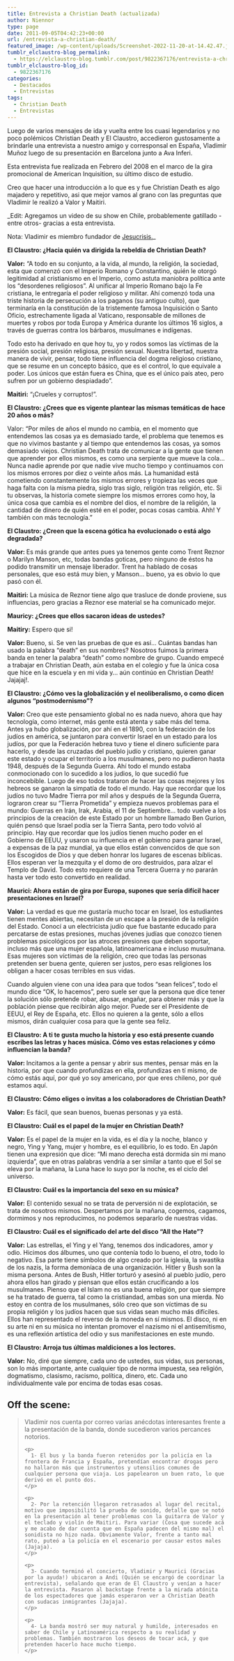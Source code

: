 ```yaml
---
title: Entrevista a Christian Death (actualizada)
author: Niennor
type: page
date: 2011-09-05T04:42:23+00:00
url: /entrevista-a-christian-death/
featured_image: /wp-content/uploads/Screenshot-2022-11-20-at-14.42.47.jpeg
tumblr_elclaustro-blog_permalink:
  - https://elclaustro-blog.tumblr.com/post/9822367176/entrevista-a-christian-death
tumblr_elclaustro-blog_id:
  - 9822367176
categories:
  - Destacados
  - Entrevistas
tags:
  - Christian Death
  - Entrevistas
---
```

  <p>
    Luego de varios mensajes de ida y vuelta entre los cuasi legendarios y no poco polémicos Christian Death y El Claustro, accedieron gustosamente a brindarle una entrevista a nuestro amigo y corresponsal en España, Vladimir Muñoz luego de su presentación en Barcelona junto a Ava Inferi.
  </p>
  
  <p>
    Esta entrevista fue realizada en Febrero del 2008 en el marco de la gira promocional de American Inquisition, su último disco de estudio.
  </p>
  
  <p>
    Creo que hacer una introducción a lo que es y fue Christian Death es algo majadero y repetitivo, asi que mejor vamos al grano con las preguntas que Vladimir le realizó a Valor y Maitiri.
  </p>
</div>

_Edit: Agregamos un video de su show en Chile, probablemente gatillado -entre otros- gracias a esta entrevista.  
  
Nota: Vladimir es miembro fundador de [Jesucrisis.][1]_
  <p>
    <strong>El Claustro: ¿Hacia quién va dirigida la rebeldía de Christian Death?</strong>
  </p>
  
  <p>
    <strong>Valor:</strong> “A todo en su conjunto, a la vida, al mundo, la religión, la sociedad, esta que comenzó con el Imperio Romano y Constantino, quién le otorgó legitimidad al cristianismo en el Imperio, como astuta maniobra política ante los “desordenes religiosos”. Al unificar al Imperio Romano bajo la Fe cristiana, le entregaría el poder religioso y militar. Ahí comenzó toda una triste historia de persecución a los paganos (su antiguo culto), que terminaría en la constitución de la tristemente famosa Inquisición o Santo Oficio, estrechamente ligada al Vaticano, responsable de millones de muertes y robos por toda Europa y América durante los últimos 16 siglos, a través de guerras contra los bárbaros, musulmanes e indígenas.
  </p>
  
  <p>
    Todo esto ha derivado en que hoy tu, yo y rodos somos las víctimas de la presión social, presión religiosa, presión sexual. Nuestra libertad, nuestra manera de vivir, pensar, todo tiene influencia del dogma religioso cristiano, que se resume en un concepto básico, que es el control, lo que equivale a poder. Los únicos que están fuera es China, que es el único país ateo, pero sufren por un gobierno despiadado”.
  </p>
  
  <p>
    <strong>Maitiri:</strong> “¡Crueles y corruptos!”.
  </p>
  
  <p>
    <strong>El Claustro: ¿Crees que es vigente plantear las mismas temáticas de hace 20 años o más?</strong>
  </p>
  
  <p>
    Valor: “Por miles de años el mundo no cambia, en el momento que entendemos las cosas ya es demasiado tarde, el problema que tenemos es que no vivimos bastante y al tiempo que entendemos las cosas, ya somos demasiado viejos. Christian Death trata de comunicar a la gente que tienen que aprender por ellos mismos, es como una serpiente que mueve la cola… Nunca nadie aprende por que nadie vive mucho tiempo y continuamos con los mismos errores por diez o veinte años más. La humanidad está cometiendo constantemente los mismos errores y tropieza las veces que haga falta con la misma piedra, siglo tras siglo, religión tras religión, etc. Si tu observas, la historia comete siempre los mismos errores como hoy, la única cosa que cambia es el nombre del dios, el nombre de la religión, la cantidad de dinero de quién esté en el poder, pocas cosas cambia. Ahh! Y también con más tecnología.”
  </p>
  
  <p>
    <strong>El Claustro: ¿Creen que la escena gótica ha evolucionado o está algo degradada?</strong>
  </p>
  
  <p>
    <strong>Valor: </strong>Es más grande que antes pues ya tenemos gente como Trent Reznor o Marilyn Manson, etc, todas bandas goticas, pero ninguno de éstos ha podido transmitir un mensaje liberador. Trent ha hablado de cosas personales, que eso está muy bien, y Manson… bueno, ya es obvio lo que pasó con él.
  </p>
  
  <p>
    <strong>Maitiri:</strong> La música de Reznor tiene algo que trasluce de donde proviene, sus influencias, pero gracias a Reznor ese material se ha comunicado mejor.
  </p>
  
  <p>
    <strong>Mauricy: ¿Crees que ellos sacaron ideas de ustedes?</strong>
  </p>
  
  <p>
    <strong>Maitiry:</strong> Espero que si!
  </p>
  
  <p>
    <strong>Valor: </strong>Bueno, si. Se ven las pruebas de que es así… Cuántas bandas han usado la palabra “death” en sus nombres? Nosotros fuimos la primera banda en tener la palabra “death” como nombre de grupo. Cuando empecé a trabajar en Christian Death, aún estaba en el colegio y fue la única cosa que hice en la escuela y en mi vida y… aún continúo en Christian Death! Jajajaj!.
  </p>
  
  <p>
    <strong>El Claustro: ¿Cómo ves la globalización y el neoliberalismo, o como dicen algunos “postmodernismo”?</strong>
  </p>
  
  <p>
    <strong>Valor: </strong>Creo que este pensamiento global no es nada nuevo, ahora que hay tecnología, como internet, más gente está atenta y sabe más del tema. Antes ya hubo globalización, por ahí en el 1890, con la federación de los judíos en américa, se juntaron para convertir Israel en un estado para los judíos, por que la Federación hebrea tuvo y tiene el dinero suficiente para hacerlo, y desde las cruzadas del pueblo judío y cristiano, quieren ganar este estado y ocupar el territorio a los musulmanes, pero no pudieron hasta 1948, después de la Segunda Guerra. Ahí todo el mundo estaba conmocionado con lo sucedido a los judios, lo que sucedió fue inconcebible. Luego de eso todos trataron de hacer las cosas mejores y los hebreos se ganaron la simpatía de todo el mundo. Hay que recordar que los judíos no tuvo Madre Tierra por mil años y después de la Segunda Guerra, lograron crear su “Tierra Prometida” y empieza nuevos problemas para el mundo: Guerras en Irán, Irak, Arabia, el 11 de Septiembre… todo vuelve a los principios de la creación de este Estado por un hombre llamado Ben Gurion, quién pensó que Israel podía ser la Tierra Santa, pero todo volvió al principio. Hay que recordar que los judíos tienen mucho poder en el Gobierno de EEUU, y usaron su influencia en el gobierno para ganar Israel, a expensas de la paz mundial, ya que ellos están convencidos de que son los Escogidos de Dios y que deben honrar los lugares de escenas bíblicas. Ellos esperan ver la mezquita y el domo de oro destruidos, para alzar el Templo de David. Todo esto requiere de una Tercera Guerra y no pararán hasta ver todo esto convertido en realidad.
  </p>
  
  <p>
    <strong>Maurici: Ahora están de gira por Europa, supones que sería difícil hacer presentaciones en Israel?</strong>
  </p>
  
  <p>
    <strong>Valor:</strong> La verdad es que me gustaría mucho tocar en Israel, los estudiantes tienen mentes abiertas, necesitan de un escape a la presión de la religión del Estado. Conocí a un electricista judío que fue bastante educado para percatarse de estas presiones, muchas jóvenes judías que conozco tienen problemas psicológicos por las atroces presiones que deben soportar, incluso más que una mujer española, latinoamericana e incluso musulmana. Esas mujeres son víctimas de la religión, creo que todas las personas pretenden ser buena gente, quieren ser justos, pero esas religiones los obligan a hacer cosas terribles en sus vidas.
  </p>
  
  <p>
    Cuando alguien viene con una idea para que todos “sean felices”, todo el mundo dice “OK, lo hacemos”, pero suele ser que la persona que dice tener la solución sólo pretende robar, abusar, engañar, para obtener más y que la población piense que recibirán algo mejor. Puede ser el Presidente de EEUU, el Rey de España, etc. Ellos no quieren a la gente, sólo a ellos mismos, dirán cualquier cosa para que la gente sea feliz.
  </p>
  
  <p>
    <strong>El Claustro: A ti te gusta mucho la historia y eso está presente cuando escribes las letras y haces música. Cómo ves estas relaciones y cómo influencian la banda?</strong>
  </p>
  
  <p>
    <strong>Valor: </strong>Incitamos a la gente a pensar y abrir sus mentes, pensar más en la historia, por que cuando profundizas en ella, profundizas en tí mismo, de cómo estás aquí, por qué yo soy americano, por que eres chileno, por qué estamos aquí.
  </p>
  
  <p>
    <strong>El Claustro: Cómo eliges o invitas a los colaboradores de Christian Death?</strong>
  </p>
  
  <p>
    <strong>Valor:</strong> Es fácil, que sean buenos, buenas personas y ya está.
  </p>
  
  <p>
    <strong>El Claustro: Cuál es el papel de la mujer en Christian Death?</strong>
  </p>
  
  <p>
    <strong>Valor:</strong> Es el papel de la mujer en la vida, es el día y la noche, blanco y negro, Ying y Yang, mujer y hombre, es el equilibrio, lo es todo. En Japón tienen una expresión que dice: “Mi mano derecha está dormida sin mi mano izquierda”, que en otras palabras vendría a ser similar a tanto que el Sol se eleva por la mañana, la Luna hace lo suyo por la noche, es el ciclo del universo.
  </p>
  
  <p>
    <strong>El Claustro: Cuál es la importancia del sexo en su música?</strong>
  </p>
  
  <p>
    <strong>Valor:</strong> El contenido sexual no se trata de perversión ni de explotación, se trata de nosotros mismos. Despertamos por la mañana, cogemos, cagamos, dormimos y nos reproducimos, no podemos separarlo de nuestras vidas.
  </p>
  
  <p>
    <strong>El Claustro: Cuál es el significado del arte del disco “All the Hate”?</strong>
  </p>
  
  <p>
    <strong>Valor:</strong> Las estrellas, el Ying y el Yang, tenemos dos indicadores, amor y odio. Hicimos dos álbumes, uno que contenía todo lo bueno, el otro, todo lo negativo. Esa parte tiene símbolos de algo creado por la iglesia, la swastika de los nazis, la forma demoníaca de una organización. Hitler y Bush son la misma persona. Antes de Bush, Hitler torturó y asesinó al pueblo judío, pero ahora ellos han girado y piensan que ellos están crucificando a los musulmanes. Pienso que el Islam no es una buena religión, por que siempre se ha tratado de guerra, tal como la cristiandad, ambas son una mierda. No estoy en contra de los musulmanes, sólo creo que son víctimas de su propia religión y los judíos hacen que sus vidas sean mucho más difíciles. Ellos han representado el reverso de la moneda en sí mismos. El disco, ni en su arte ni en su música no intentan promover el nazismo ni el antisemitismo, es una reflexión artística del odio y sus manifestaciones en este mundo.
  </p>
  
  <p>
    <strong>El Claustro: Arroja tus últimas maldiciones a los lectores.</strong>
  </p>
  
  <p>
    <strong>Valor:</strong> No, diré que siempre, cada uno de ustedes, sus vidas, sus personas, son lo más importante, ante cualquier tipo de norma impuesta, sea religión, dogmatismo, clasismo, racismo, política, dinero, etc. Cada uno individualmente vale por encima de todas esas cosas.
  </p>
  
  <h2>
    <strong>Off the scene:</strong>
  </h2>
  
  <blockquote class="wp-block-quote">
    <p>
      Vladimir nos cuenta por correo varias anécdotas interesantes frente a la presentación de la banda, donde sucedieron varios percances notorios.
    </p>
    
    <p>
      1- El bus y la banda fueron retenidos por la policía en la frontera de Francia y España, pretendían encontrar drogas pero no hallaron más que instrumentos y utensilios comunes de cualquier persona que viaja. Los papelearon un buen rato, lo que derivó en el punto dos.
    </p>
    
    <p>
      2- Por la retención llegaron retrasados al lugar del recital, motivo que imposibilitó la prueba de sonido, detalle que se notó en la presentación al tener problemas con la guitarra de Valor y el teclado y violín de Maitiri. Para variar (Cosa que sucede acá y me acabo de dar cuenta que en España padecen del mismo mal) el sonidista no hizo nada. Obviamente Valor, frente a tanto mal rato, puteó a la policía en el escenario por causar estos males (Jajaja).
    </p>
    
    <p>
      3- Cuando terminó el concierto, Vladimir y Maurici (Gracias por la ayuda!) ubicaron a Andi (Quién se encargó de coordinar la entrevista), señalando que eran de El Claustro y venían a hacer la entrevista. Pasaron al backstage frente a la mirada atónita de los espectadores que jamás esperaron ver a Christian Death con sudacas inmigrantes (Jajaja).
    </p>
    
    <p>
      4- La banda mostró ser muy natural y humilde, interesados en saber de Chile y Latinoamérica respecto a su realidad y problemas. También mostraron los deseos de tocar acá, y que pretenden hacerlo hace mucho tiempo.
    </p>
  </blockquote>
</div>

 [1]: https://open.spotify.com/artist/4T56CGwKgmH7Dw6xBrT12v
